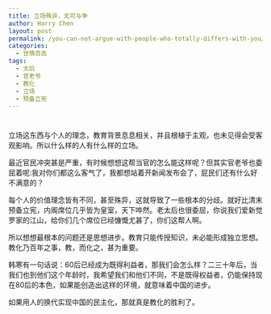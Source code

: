 ```yaml
---
title: 立场殊异，无可与争
author: Harry Chen
layout: post
permalink: /you-can-not-argue-with-people-who-totally-differs-with-you/
categories:
  - 世情百态
tags:
  - 太后
  - 官老爷
  - 教化
  - 立场
  - 预备立宪
---
```

# 

立场这东西与个人的理念，教育背景息息相关，并且根植于主观，也未见得会受客观影响。所以什么样的人有什么样的立场。

最近官民冲突甚是严重，有时候想想这帮当官的怎么能这样呢？但其实官老爷也委屈着呢:我对你们都这么客气了，我都想站着开新闻发布会了，屁民们还有什么好不满意的？

每个人的价值理念皆有不同，甚至殊异，这就导致了一些根本的分歧。就好比清末预备立宪，内阁席位几乎皆为皇室，天下哗然。老太后也很委屈，你说我们爱新觉罗家的江山，给你们几个席位已经慷慨尤甚了，你们这帮人啊。

所以想想最根本的问题还是思想进步。教育只能传授知识，未必能形成独立思想。教化乃百年之事，教，而化之，甚为重要。

韩寒有一句话说：60后已经成为既得利益者，那我们会怎么样？二三十年后，当我们也到他们这个年龄时，我希望我们和他们不同，不是既得权益者，仍能保持现在80后的本色，如果能创造出这样的环境，就意味着中国的进步。

如果用人的换代实现中国的民主化，那就真是教化的胜利了。